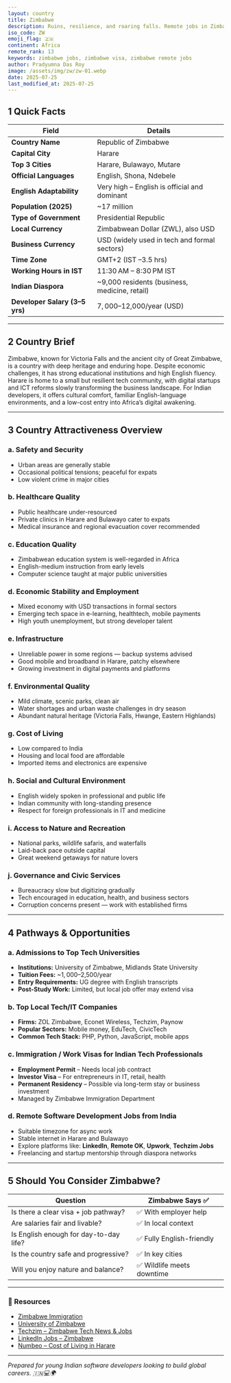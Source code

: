 ```yaml
---
layout: country
title: Zimbabwe
description: Ruins, resilience, and roaring falls. Remote jobs in Zimbabwe. Trilp AI curated info. Indians in Zimbabwe.
iso_code: ZW
emoji_flag: 🇿🇼
continent: Africa
remote_rank: 13
keywords: zimbabwe jobs, zimbabwe visa, zimbabwe remote jobs
author: Pradyumna Das Roy
image: /assets/img/zw/zw-01.webp
date: 2025-07-25
last_modified_at: 2025-07-25
---
```


## 1 Quick Facts

| Field                          | Details                                       |
| ------------------------------ | --------------------------------------------- |
| **Country Name**               | Republic of Zimbabwe                          |
| **Capital City**               | Harare                                        |
| **Top 3 Cities**               | Harare, Bulawayo, Mutare                      |
| **Official Languages**         | English, Shona, Ndebele                       |
| **English Adaptability**       | Very high – English is official and dominant  |
| **Population (2025)**          | ~17 million                                   |
| **Type of Government**         | Presidential Republic                         |
| **Local Currency**             | Zimbabwean Dollar (ZWL), also USD             |
| **Business Currency**          | USD (widely used in tech and formal sectors)  |
| **Time Zone**                  | GMT+2 (IST –3.5 hrs)                          |
| **Working Hours in IST**       | 11:30 AM – 8:30 PM IST                        |
| **Indian Diaspora**            | ~9,000 residents (business, medicine, retail) |
| **Developer Salary (3–5 yrs)** | $7,000–$12,000/year (USD)                     |

---

## 2 Country Brief

Zimbabwe, known for Victoria Falls and the ancient city of Great Zimbabwe, is a country with deep heritage and enduring hope. Despite economic challenges, it has strong educational institutions and high English fluency. Harare is home to a small but resilient tech community, with digital startups and ICT reforms slowly transforming the business landscape. For Indian developers, it offers cultural comfort, familiar English-language environments, and a low-cost entry into Africa’s digital awakening.

---

## 3 Country Attractiveness Overview

### a. Safety and Security

- Urban areas are generally stable
- Occasional political tensions; peaceful for expats
- Low violent crime in major cities

### b. Healthcare Quality

- Public healthcare under-resourced
- Private clinics in Harare and Bulawayo cater to expats
- Medical insurance and regional evacuation cover recommended

### c. Education Quality

- Zimbabwean education system is well-regarded in Africa
- English-medium instruction from early levels
- Computer science taught at major public universities

### d. Economic Stability and Employment

- Mixed economy with USD transactions in formal sectors
- Emerging tech space in e-learning, healthtech, mobile payments
- High youth unemployment, but strong developer talent

### e. Infrastructure

- Unreliable power in some regions — backup systems advised
- Good mobile and broadband in Harare, patchy elsewhere
- Growing investment in digital payments and platforms

### f. Environmental Quality

- Mild climate, scenic parks, clean air
- Water shortages and urban waste challenges in dry season
- Abundant natural heritage (Victoria Falls, Hwange, Eastern Highlands)

### g. Cost of Living

- Low compared to India
- Housing and local food are affordable
- Imported items and electronics are expensive

### h. Social and Cultural Environment

- English widely spoken in professional and public life
- Indian community with long-standing presence
- Respect for foreign professionals in IT and medicine

### i. Access to Nature and Recreation

- National parks, wildlife safaris, and waterfalls
- Laid-back pace outside capital
- Great weekend getaways for nature lovers

### j. Governance and Civic Services

- Bureaucracy slow but digitizing gradually
- Tech encouraged in education, health, and business sectors
- Corruption concerns present — work with established firms

---

## 4 Pathways & Opportunities

### a. Admissions to Top Tech Universities

- **Institutions:** University of Zimbabwe, Midlands State University
- **Tuition Fees:** ~$1,000–$2,500/year
- **Entry Requirements:** UG degree with English transcripts
- **Post-Study Work:** Limited, but local job offer may extend visa

### b. Top Local Tech/IT Companies

- **Firms:** ZOL Zimbabwe, Econet Wireless, Techzim, Paynow
- **Popular Sectors:** Mobile money, EduTech, CivicTech
- **Common Tech Stack:** PHP, Python, JavaScript, mobile apps

### c. Immigration / Work Visas for Indian Tech Professionals

- **Employment Permit** – Needs local job contract
- **Investor Visa** – For entrepreneurs in IT, retail, health
- **Permanent Residency** – Possible via long-term stay or business investment
- Managed by Zimbabwe Immigration Department

### d. Remote Software Development Jobs from India

- Suitable timezone for async work
- Stable internet in Harare and Bulawayo
- Explore platforms like: **LinkedIn**, **Remote OK**, **Upwork**, **Techzim Jobs**
- Freelancing and startup mentorship through diaspora networks

---

## 5 Should You Consider Zimbabwe?

| Question                               | Zimbabwe Says ✅           |
| -------------------------------------- | -------------------------- |
| Is there a clear visa + job pathway?   | ✅ With employer help      |
| Are salaries fair and livable?         | ✅ In local context        |
| Is English enough for day-to-day life? | ✅ Fully English-friendly  |
| Is the country safe and progressive?   | ✅ In key cities           |
| Will you enjoy nature and balance?     | ✅ Wildlife meets downtime |

---

### 🔗 Resources

- [Zimbabwe Immigration](http://www.zimimmigration.gov.zw/)
- [University of Zimbabwe](https://www.uz.ac.zw/)
- [Techzim – Zimbabwe Tech News & Jobs](https://www.techzim.co.zw/)
- [LinkedIn Jobs – Zimbabwe](https://www.linkedin.com/jobs/search/?location=Zimbabwe)
- [Numbeo – Cost of Living in Harare](https://www.numbeo.com/cost-of-living/in/Harare)

---

_Prepared for young Indian software developers looking to build global careers. 🇮🇳💻🌍_
